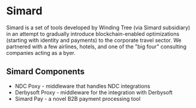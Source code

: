 # Simard

Simard is a set of tools developed by Winding Tree (via Simard subsidiary) in an attempt to gradually introduce blockchain-enabled optimizations (starting with identity and payments) to the corporate travel sector. We partnered with a few airlines, hotels, and one of the "big four" consulting companies acting as a byer.

## Simard Components

- NDC Poxy - middleware that handles NDC integrations
- Derbysoft Proxy - middleware for the integration with Derbysoft
- Simard Pay - a novel B2B payment processing tool

